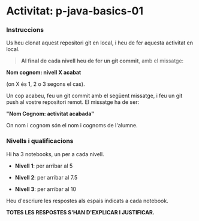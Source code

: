 # Activitat: p-java-basics-01

### Instruccions

Us heu clonat aquest repositori git en local, i heu de fer aquesta activitat en local.

> **Al final de cada nivell heu de fer un git commit**, amb el missatge:

**Nom cognom: nivell X acabat**

(on X és 1, 2 o 3 segons el cas).

Un cop acabeu, feu un git commit amb el següent missatge, i feu un git push al vostre repositori remot. El missatge ha de ser:

**"Nom Cognom: activitat acabada"**

On nom i cognom són el nom i cognoms de l'alumne.

### Nivells i qualificacions

Hi ha 3 notebooks, un per a cada nivell.

- **Nivell 1**: per arribar al 5

- **Nivell 2**: per arribar al 7.5

- **Nivell 3**: per arribar al 10

Heu d'escriure les respostes als espais indicats a cada notebook.

**TOTES LES RESPOSTES S'HAN D'EXPLICAR I JUSTIFICAR.**


